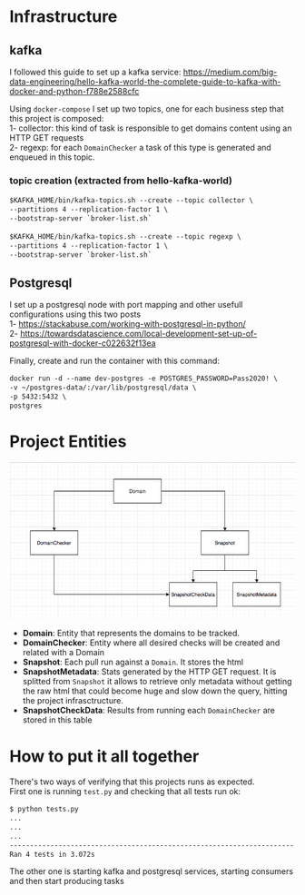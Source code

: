 
# Infrastructure

## kafka     
I followed this guide to set up a kafka service: https://medium.com/big-data-engineering/hello-kafka-world-the-complete-guide-to-kafka-with-docker-and-python-f788e2588cfc    

Using `docker-compose` I set up two topics, one for each business step that this project is composed:    
1- collector: this kind of task is responsible to get domains content using an HTTP GET requests    
2- regexp: for each `DomainChecker` a task of this type is generated and enqueued in this topic.

### topic creation (extracted from hello-kafka-world)
```
$KAFKA_HOME/bin/kafka-topics.sh --create --topic collector \
--partitions 4 --replication-factor 1 \
--bootstrap-server `broker-list.sh`

$KAFKA_HOME/bin/kafka-topics.sh --create --topic regexp \
--partitions 4 --replication-factor 1 \
--bootstrap-server `broker-list.sh`
```

## Postgresql
I set up a postgresql node with port mapping and other usefull configurations using this two posts    
1- https://stackabuse.com/working-with-postgresql-in-python/    
2- https://towardsdatascience.com/local-development-set-up-of-postgresql-with-docker-c022632f13ea    

Finally, create and run the container with this command:    
```
docker run -d --name dev-postgres -e POSTGRES_PASSWORD=Pass2020! \
-v ~/postgres-data/:/var/lib/postgresql/data \
-p 5432:5432 \
postgres
```

# Project Entities
![er](ER.png "ER")
- **Domain**: Entity that represents the domains to be tracked.     
- **DomainChecker**: Entity where all desired checks will be created and related with a Domain    
- **Snapshot**: Each pull run against a `Domain`. It stores the html    
- **SnapshotMetadata**: Stats generated by the HTTP GET request. It is splitted from `Snapshot` it allows to retrieve only metadata without getting the raw html that could become huge and slow down the query, hitting the project infrasctructure.     
- **SnapshotCheckData**: Results from running each `DomainChecker` are stored in this table

# How to put it all together
There's two ways of verifying that this projects runs as expected.    
First one is running `test.py` and checking that all tests run ok:    

```
$ python tests.py
...
...
...
----------------------------------------------------------------------
Ran 4 tests in 3.072s
```
The other one is starting kafka and postgresql services, starting consumers and then start producing tasks 

